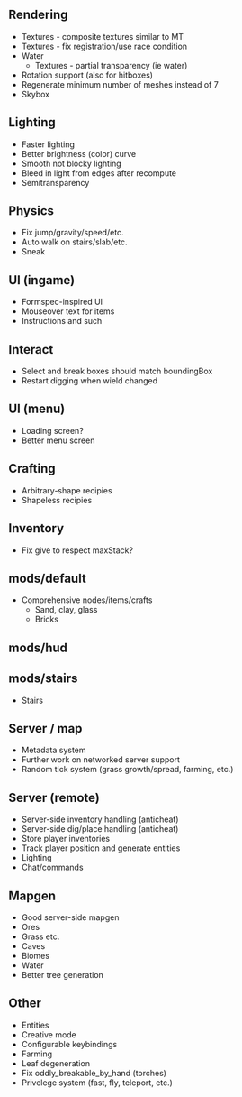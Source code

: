 ## Rendering

* Textures - composite textures similar to MT
* Textures - fix registration/use race condition
* Water
  * Textures - partial transparency (ie water)
* Rotation support (also for hitboxes)
* Regenerate minimum number of meshes instead of 7
* Skybox


## Lighting

* Faster lighting
* Better brightness (color) curve
* Smooth not blocky lighting
* Bleed in light from edges after recompute
* Semitransparency


## Physics

* Fix jump/gravity/speed/etc.
* Auto walk on stairs/slab/etc.
* Sneak


## UI (ingame)

* Formspec-inspired UI
* Mouseover text for items
* Instructions and such


## Interact

* Select and break boxes should match boundingBox
* Restart digging when wield changed


## UI (menu)

* Loading screen?
* Better menu screen


## Crafting

* Arbitrary-shape recipies
* Shapeless recipies


## Inventory

* Fix give to respect maxStack?


## mods/default

* Comprehensive nodes/items/crafts
  * Sand, clay, glass
  * Bricks


## mods/hud


## mods/stairs

* Stairs


## Server / map

* Metadata system
* Further work on networked server support
* Random tick system (grass growth/spread, farming, etc.)


## Server (remote)

* Server-side inventory handling (anticheat)
* Server-side dig/place handling (anticheat)
* Store player inventories
* Track player position and generate entities
* Lighting
* Chat/commands


## Mapgen

* Good server-side mapgen
* Ores
* Grass etc.
* Caves
* Biomes
* Water
* Better tree generation


## Other

* Entities
* Creative mode
* Configurable keybindings
* Farming
* Leaf degeneration
* Fix oddly_breakable_by_hand (torches)
* Privelege system (fast, fly, teleport, etc.)
